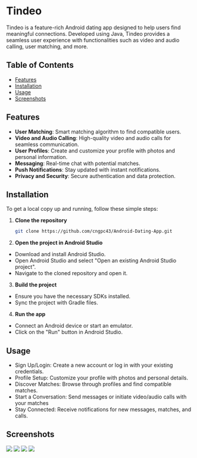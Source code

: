 # Tindeo

Tindeo is a feature-rich Android dating app designed to help users find meaningful connections. Developed using Java, Tindeo provides a seamless user experience with functionalities such as video and audio calling, user matching, and more.

## Table of Contents

- [Features](#features)
- [Installation](#installation)
- [Usage](#usage)
- [Screenshots](#screenshots)

## Features

- **User Matching**: Smart matching algorithm to find compatible users.
- **Video and Audio Calling**: High-quality video and audio calls for seamless communication.
- **User Profiles**: Create and customize your profile with photos and personal information.
- **Messaging**: Real-time chat with potential matches.
- **Push Notifications**: Stay updated with instant notifications.
- **Privacy and Security**: Secure authentication and data protection.

## Installation

To get a local copy up and running, follow these simple steps:

1. **Clone the repository**
   ```sh
   git clone https://github.com/cngpc43/Android-Dating-App.git
   
2. **Open the project in Android Studio**
  - Download and install Android Studio.
  - Open Android Studio and select "Open an existing Android Studio project".
  - Navigate to the cloned repository and open it.
3. **Build the project**
  - Ensure you have the necessary SDKs installed.
  - Sync the project with Gradle files.
4. **Run the app**
  - Connect an Android device or start an emulator.
  - Click on the "Run" button in Android Studio.
## Usage
  - Sign Up/Login: Create a new account or log in with your existing credentials.
  - Profile Setup: Customize your profile with photos and personal details.
  - Discover Matches: Browse through profiles and find compatible matches.
  - Start a Conversation: Send messages or initiate video/audio calls with your matches
  - Stay Connected: Receive notifications for new messages, matches, and calls.
## Screenshots
![](https://imgur.com/TuyKicB)
![](https://imgur.com/t6Kh5xZ)
![](https://imgur.com/TcudzKX)
![](https://imgur.com/Btp2HpJ)
